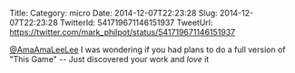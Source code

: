 Title: 
Category: micro
Date: 2014-12-07T22:23:28
Slug: 2014-12-07T22:23:28
TwitterId: 541719671146151937
TweetUrl: https://twitter.com/mark_philpot/status/541719671146151937

[@AmaAmaLeeLee](https://twitter.com/AmaAmaLeeLee) I was wondering if you had plans to do a full version of "This Game" -- Just discovered your work and *love* it